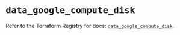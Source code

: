 # `data_google_compute_disk`

Refer to the Terraform Registry for docs: [`data_google_compute_disk`](https://registry.terraform.io/providers/hashicorp/google/5.38.0/docs/data-sources/compute_disk).
